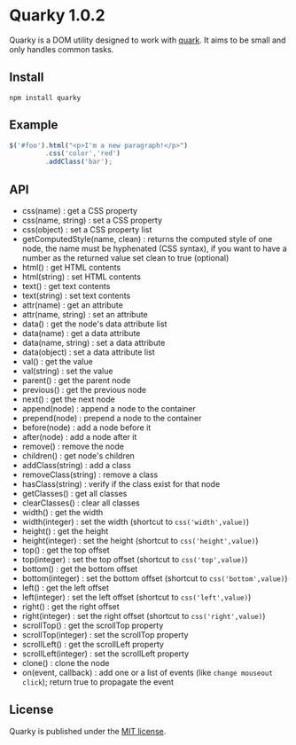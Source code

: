 Quarky 1.0.2
=============

Quarky is a DOM utility designed to work with [quark](https://github.com/pyrsmk/quark). It aims to be small and only handles common tasks.

Install
-------

```shell
npm install quarky
```

Example
-------

```javascript
$('#foo').html("<p>I'm a new paragraph!</p>")
		 .css('color','red')
		 .addClass('bar');
```

API
---

- css(name) : get a CSS property
- css(name, string) : set a CSS property
- css(object) : set a CSS property list
- getComputedStyle(name, clean) : returns the computed style of one node, the name must be hyphenated (CSS syntax), if you want to have a number as the returned value set clean to true (optional)
- html() : get HTML contents
- html(string) : set HTML contents
- text() : get text contents
- text(string) : set text contents
- attr(name) : get an attribute
- attr(name, string) : set an attribute
- data() : get the node's data attribute list
- data(name) : get a data attribute
- data(name, string) : set a data attribute
- data(object) : set a data attribute list
- val() : get the value
- val(string) : set the value
- parent() : get the parent node
- previous() : get the previous node
- next() : get the next node
- append(node) : append a node to the container
- prepend(node) : prepend a node to the container
- before(node) : add a node before it
- after(node) : add a node after it
- remove() : remove the node
- children() : get node's children
- addClass(string) : add a class
- removeClass(string) : remove a class
- hasClass(string) : verify if the class exist for that node
- getClasses() : get all classes
- clearClasses() : clear all classes
- width() : get the width
- width(integer) : set the width (shortcut to `css('width',value)`)
- height() : get the height
- height(integer) : set the height (shortcut to `css('height',value)`)
- top() : get the top offset
- top(integer) : set the top offset (shortcut to `css('top',value)`)
- bottom() : get the bottom offset
- bottom(integer) : set the bottom offset (shortcut to `css('bottom',value)`)
- left() : get the left offset
- left(integer) : set the left offset (shortcut to `css('left',value)`)
- right() : get the right offset
- right(integer) : set the right offset (shortcut to `css('right',value)`)
- scrollTop() : get the scrollTop property
- scrollTop(integer) : set the scrollTop property
- scrollLeft() : get the scrollLeft property
- scrollLeft(integer) : set the scrollLeft property
- clone() : clone the node
- on(event, callback) : add one or a list of events (like `change mouseout click`); return true to propagate the event

License
-------

Quarky is published under the [MIT license](http://dreamysource.mit-license.org).
